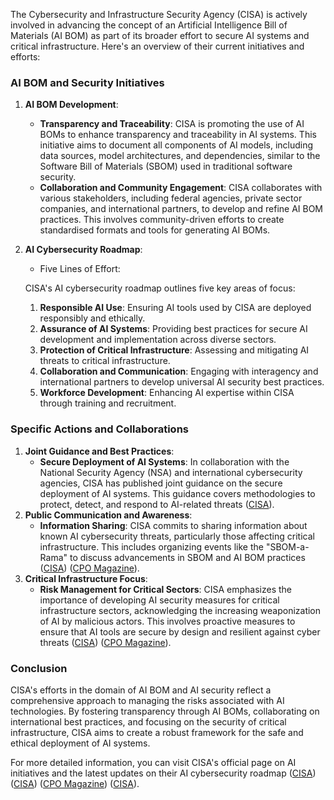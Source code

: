 The Cybersecurity and Infrastructure Security Agency (CISA) is actively involved in advancing the concept of an Artificial Intelligence Bill of Materials (AI BOM) as part of its broader effort to secure AI systems and critical infrastructure. Here's an overview of their current initiatives and efforts:

### AI BOM and Security Initiatives

1. **AI BOM Development**:

   - **Transparency and Traceability**: CISA is promoting the use of AI BOMs to enhance transparency and traceability in AI systems. This initiative aims to document all components of AI models, including data sources, model architectures, and dependencies, similar to the Software Bill of Materials (SBOM) used in traditional software security.
   - **Collaboration and Community Engagement**: CISA collaborates with various stakeholders, including federal agencies, private sector companies, and international partners, to develop and refine AI BOM practices. This involves community-driven efforts to create standardised formats and tools for generating AI BOMs.

2. **AI Cybersecurity Roadmap**:

   - Five Lines of Effort:
     
   CISA's AI cybersecurity roadmap outlines five key areas of focus:

     1. **Responsible AI Use**: Ensuring AI tools used by CISA are deployed responsibly and ethically.
     2. **Assurance of AI Systems**: Providing best practices for secure AI development and implementation across diverse sectors.
     3. **Protection of Critical Infrastructure**: Assessing and mitigating AI threats to critical infrastructure.
     4. **Collaboration and Communication**: Engaging with interagency and international partners to develop universal AI security best practices.
     5. **Workforce Development**: Enhancing AI expertise within CISA through training and recruitment.

### Specific Actions and Collaborations

1. **Joint Guidance and Best Practices**:
   - **Secure Deployment of AI Systems**: In collaboration with the National Security Agency (NSA) and international cybersecurity agencies, CISA has published joint guidance on the secure deployment of AI systems. This guidance covers methodologies to protect, detect, and respond to AI-related threats ([CISA](https://www.cisa.gov/news-events/alerts/2024/04/15/joint-guidance-deploying-ai-systems-securely)).
2. **Public Communication and Awareness**:
   - **Information Sharing**: CISA commits to sharing information about known AI cybersecurity threats, particularly those affecting critical infrastructure. This includes organizing events like the "SBOM-a-Rama" to discuss advancements in SBOM and AI BOM practices ([CISA](https://www.cisa.gov/sbom)) ([CPO Magazine](https://www.cpomagazine.com/cyber-security/cisa-roadmap-for-ai-cybersecurity-defense-of-critical-infrastructure-secure-by-design-ai-prioritized/)).
3. **Critical Infrastructure Focus**:
   - **Risk Management for Critical Sectors**: CISA emphasizes the importance of developing AI security measures for critical infrastructure sectors, acknowledging the increasing weaponization of AI by malicious actors. This involves proactive measures to ensure that AI tools are secure by design and resilient against cyber threats ([CISA](https://www.cisa.gov/ai)) ([CPO Magazine](https://www.cpomagazine.com/cyber-security/cisa-roadmap-for-ai-cybersecurity-defense-of-critical-infrastructure-secure-by-design-ai-prioritized/)).

### Conclusion

CISA's efforts in the domain of AI BOM and AI security reflect a comprehensive approach to managing the risks associated with AI technologies. By fostering transparency through AI BOMs, collaborating on international best practices, and focusing on the security of critical infrastructure, CISA aims to create a robust framework for the safe and ethical deployment of AI systems.

For more detailed information, you can visit CISA's official page on AI initiatives and the latest updates on their AI cybersecurity roadmap ([CISA](https://www.cisa.gov/sbom)) ([CISA](https://www.cisa.gov/ai)) ([CPO Magazine](https://www.cpomagazine.com/cyber-security/cisa-roadmap-for-ai-cybersecurity-defense-of-critical-infrastructure-secure-by-design-ai-prioritized/)) ([CISA](https://www.cisa.gov/news-events/alerts/2024/04/15/joint-guidance-deploying-ai-systems-securely)).
